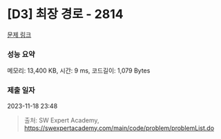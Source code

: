 # [D3] 최장 경로 - 2814 

[문제 링크](https://swexpertacademy.com/main/code/problem/problemDetail.do?contestProbId=AV7GOPPaAeMDFAXB) 

### 성능 요약

메모리: 13,400 KB, 시간: 9 ms, 코드길이: 1,079 Bytes

### 제출 일자

2023-11-18 23:48



> 출처: SW Expert Academy, https://swexpertacademy.com/main/code/problem/problemList.do